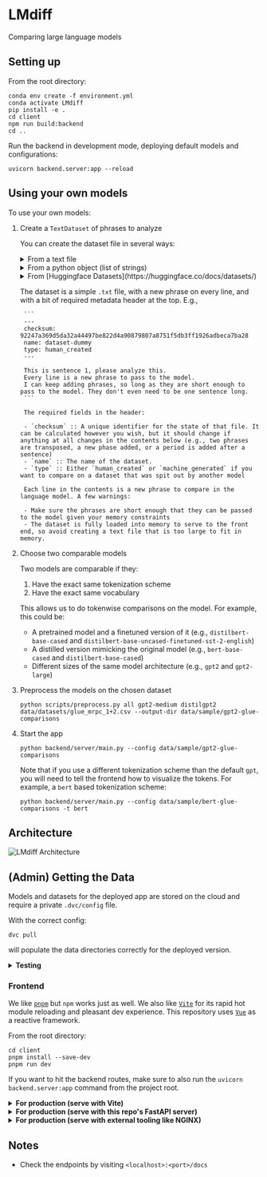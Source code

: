 # LMdiff

Comparing large language models

## Setting up
From the root directory:

```
conda env create -f environment.yml
conda activate LMdiff
pip install -e .
cd client
npm run build:backend
cd ..
```

Run the backend in development mode, deploying default models and configurations:

```
uvicorn backend.server:app --reload
```


## Using your own models

To use your own models:

1. Create a `TextDataset` of phrases to analyze

    You can create the dataset file in several ways:

    <details>
    <summary>From a text file</summary>
    So you have already collected all the phrases you want into a text file separated by newlines. Simply run:

    ```
    python scripts/make_dataset.py path/to/my_dataset.txt my_dataset -o folder/i/want/to/save/in
    ```
    </details>
    
    <details>
    <summary>From a python object (list of strings)</summary>
    Want to only work within python?

    ```python
    from analysis.create_dataset import create_text_dataset_from_object

    my_collection = ["Phrase 1", "My second phrase"]
    create_text_dataset_from_object(my_collection, "easy-first-dataset", "human_created", "folder/i/want/to/save/in")
    ```
    </details>
    
    <details>
    <summary>From [Huggingface Datasets](https://huggingface.co/docs/datasets/)</summary>
    It can be created from one of Huggingface's provided datasets with:

    ```python
    from analysis.create_dataset import create_text_dataset_from_hf_datasets
    import datasets
    import path_fixes as pf

    glue_mrpc = datasets.load_dataset("glue", "mrpc", split="train")
    name = "glue_mrpc_train"

    def ds2str(glue):
        """(e.g.,) Turn the first 50 sentences of the dataset into sentence information"""
        sentences = glue['sentence1'][:50]
        return "\n".join(sentences)

    create_text_dataset_from_hf_datasets(glue_mrpc, name, ds2str, ds_type="human_created", outfpath=pf.DATASETS)
    ```
    </details>


    The dataset is a simple `.txt` file, with a new phrase on every line, and with a bit of required metadata header at the top. E.g.,
    
        ```
        ---
        checksum: 92247a369d5da32a44497be822d4a90879807a8751f5db3ff1926adbeca7ba28
        name: dataset-dummy
        type: human_created
        ---

        This is sentence 1, please analyze this.
        Every line is a new phrase to pass to the model.
        I can keep adding phrases, so long as they are short enough to pass to the model. They don't even need to be one sentence long.
        ```

        The required fields in the header:

        - `checksum` :: A unique identifier for the state of that file. It can be calculated however you wish, but it should change if anything at all changes in the contents below (e.g., two phrases are transposed, a new phase added, or a period is added after a sentence)
        - `name` :: The name of the dataset. 
        - `type` :: Either `human_created` or `machine_generated` if you want to compare on a dataset that was spit out by another model

        Each line in the contents is a new phrase to compare in the language model. A few warnings:

        - Make sure the phrases are short enough that they can be passed to the model given your memory constraints
        - The dataset is fully loaded into memory to serve to the front end, so avoid creating a text file that is too large to fit in memory.

2. Choose two comparable models
    
    Two models are comparable if they:

    1. Have the exact same tokenization scheme
    2. Have the exact same vocabulary

    This allows us to do tokenwise comparisons on the model. For example, this could be:
    
    - A pretrained model and a finetuned version of it (e.g., `distilbert-base-cased` and `distilbert-base-uncased-finetuned-sst-2-english`)
    - A distilled version mimicking the original model (e.g., `bert-base-cased` and `distilbert-base-cased`)
    - Different sizes of the same model architecture (e.g., `gpt2` and `gpt2-large`)


3. Preprocess the models on the chosen dataset

    ```
    python scripts/preprocess.py all gpt2-medium distilgpt2 data/datasets/glue_mrpc_1+2.csv --output-dir data/sample/gpt2-glue-comparisons
    ```

4. Start the app

    ```
    python backend/server/main.py --config data/sample/gpt2-glue-comparisons
    ```

    Note that if you use a different tokenization scheme than the default `gpt`, you will need to tell the frontend how to visualize the tokens. For example, a `bert` based tokenization scheme:

    ```
    python backend/server/main.py --config data/sample/bert-glue-comparisons -t bert
    ```

## Architecture
![LMdiff Architecture](./assets/lmdiff_system_design_diagram.pd)

## (Admin) Getting the Data
Models and datasets for the deployed app are stored on the cloud and require a private `.dvc/config` file.

With the correct config:

```dvc pull```

will populate the data directories correctly for the deployed version.



<details>
<summary><b>Testing</b></summary>

```
make test
```

or

```
python -m pytest tests
```

All tests are stored in `tests`.

</details>

### Frontend

We like [`pnpm`](https://pnpm.io/installation) but `npm` works just as well. We also like [`Vite`](https://vitejs.dev/) for its rapid hot module reloading and pleasant dev experience. This repository uses [`Vue`](https://vuejs.org/) as a reactive framework.

From the root directory:

```
cd client
pnpm install --save-dev
pnpm run dev
```

If you want to hit the backend routes, make sure to also run the `uvicorn backend.server:app` command from the project root.

<details>
<summary><b>For production (serve with Vite)</b></summary>

```
pnpm run serve
```

</details>

<details>
<summary><b>For production (serve with this repo's FastAPI server)</b></summary>

```
cd client
pnpm run build:backend
cd ..
uvicorn backend.server:app
```

Or the `gunicorn` command from above.

All artifacts are stored in the `client/dist` directory with the appropriate basepath.
</details>

<details>
<summary><b>For production (serve with external tooling like NGINX)</b></summary>

```
pnpm run build
```

All artifacts are stored in the `client/dist` directory.
</details>

## Notes

- Check the endpoints by visiting `<localhost>:<port>/docs`